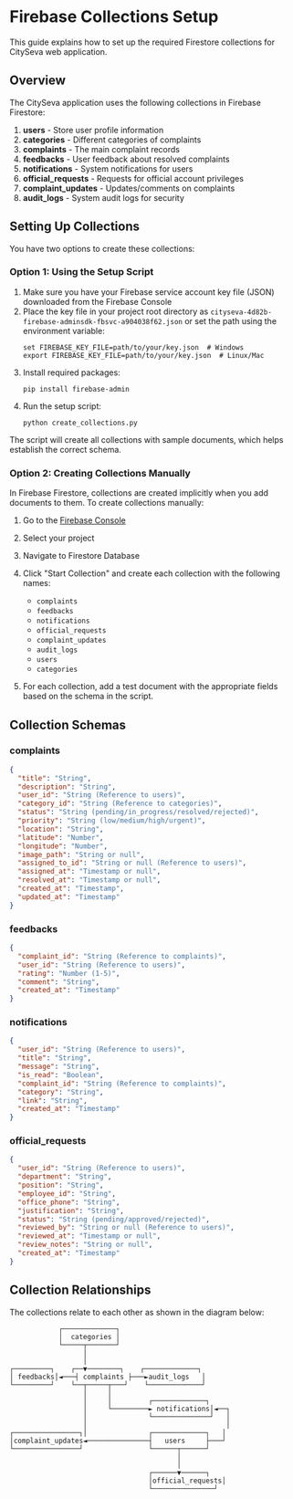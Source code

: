 # Firebase Collections Setup

This guide explains how to set up the required Firestore collections for CitySeva web application.

## Overview

The CitySeva application uses the following collections in Firebase Firestore:

1. **users** - Store user profile information
2. **categories** - Different categories of complaints
3. **complaints** - The main complaint records
4. **feedbacks** - User feedback about resolved complaints
5. **notifications** - System notifications for users
6. **official_requests** - Requests for official account privileges
7. **complaint_updates** - Updates/comments on complaints
8. **audit_logs** - System audit logs for security

## Setting Up Collections

You have two options to create these collections:

### Option 1: Using the Setup Script

1. Make sure you have your Firebase service account key file (JSON) downloaded from the Firebase Console
2. Place the key file in your project root directory as `cityseva-4d82b-firebase-adminsdk-fbsvc-a904038f62.json` or set the path using the environment variable:
   ```
   set FIREBASE_KEY_FILE=path/to/your/key.json  # Windows
   export FIREBASE_KEY_FILE=path/to/your/key.json  # Linux/Mac
   ```
3. Install required packages:
   ```
   pip install firebase-admin
   ```
4. Run the setup script:
   ```
   python create_collections.py
   ```

The script will create all collections with sample documents, which helps establish the correct schema.

### Option 2: Creating Collections Manually

In Firebase Firestore, collections are created implicitly when you add documents to them. To create collections manually:

1. Go to the [Firebase Console](https://console.firebase.google.com/)
2. Select your project
3. Navigate to Firestore Database
4. Click "Start Collection" and create each collection with the following names:
   - `complaints`
   - `feedbacks`
   - `notifications`
   - `official_requests`
   - `complaint_updates`
   - `audit_logs`
   - `users`
   - `categories`

5. For each collection, add a test document with the appropriate fields based on the schema in the script.

## Collection Schemas

### complaints
```json
{
  "title": "String",
  "description": "String",
  "user_id": "String (Reference to users)",
  "category_id": "String (Reference to categories)",
  "status": "String (pending/in_progress/resolved/rejected)",
  "priority": "String (low/medium/high/urgent)",
  "location": "String",
  "latitude": "Number",
  "longitude": "Number",
  "image_path": "String or null",
  "assigned_to_id": "String or null (Reference to users)",
  "assigned_at": "Timestamp or null",
  "resolved_at": "Timestamp or null",
  "created_at": "Timestamp",
  "updated_at": "Timestamp"
}
```

### feedbacks
```json
{
  "complaint_id": "String (Reference to complaints)",
  "user_id": "String (Reference to users)",
  "rating": "Number (1-5)",
  "comment": "String",
  "created_at": "Timestamp"
}
```

### notifications
```json
{
  "user_id": "String (Reference to users)",
  "title": "String",
  "message": "String",
  "is_read": "Boolean",
  "complaint_id": "String (Reference to complaints)",
  "category": "String",
  "link": "String",
  "created_at": "Timestamp"
}
```

### official_requests
```json
{
  "user_id": "String (Reference to users)",
  "department": "String",
  "position": "String",
  "employee_id": "String",
  "office_phone": "String",
  "justification": "String",
  "status": "String (pending/approved/rejected)",
  "reviewed_by": "String or null (Reference to users)",
  "reviewed_at": "Timestamp or null",
  "review_notes": "String or null",
  "created_at": "Timestamp"
}
```

## Collection Relationships

The collections relate to each other as shown in the diagram below:

```
            ┌─────────────┐
            │  categories │
            └─────┬───────┘
                  │
                  │
┌─────────┐    ┌──▼────────┐    ┌─────────────┐
│ feedbacks│◄───┤ complaints ├───►audit_logs   │
└─────────┘    └──┬─────┬───┘    └─────────────┘
                  │     │
                  │     │         ┌─────────────┐
                  │     └─────────► notifications│◄──┐
                  │               └──────────────┘   │
                  │                                  │
┌────────────────┐│               ┌─────────────┐   │
│complaint_updates◄───────────────┤   users     ├───┘
└────────────────┘                └──────┬──────┘
                                         │
                                         │
                                  ┌──────▼──────┐
                                  │official_requests│
                                  └───────────────┘
``` 